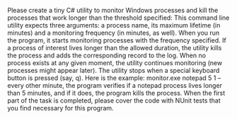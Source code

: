 Please create a tiny C# utility to monitor Windows processes and kill the processes
that work longer than the threshold specified:
This command line utility expects three arguments: a process name, its
maximum lifetime (in minutes) and a monitoring frequency (in minutes, as
well). When you run the program, it starts monitoring processes with the
frequency specified. If a process of interest lives longer than the allowed
duration, the utility kills the process and adds the corresponding record to the
log. When no process exists at any given moment, the utility continues
monitoring (new processes might appear later). The utility stops when a
special keyboard button is pressed (say, q).
Here is the example: monitor.exe notepad 5 1 – every other minute, the
program verifies if a notepad process lives longer than 5 minutes, and if it
does, the program kills the process.
When the first part of the task is completed, please cover the code with NUnit
tests that you find necessary for this program.
